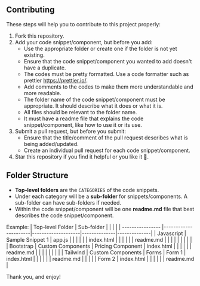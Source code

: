 ## Contributing

These steps will help you to contribute to this project properly:
1. Fork this repository.
2. Add your code snippet/component, but before you add:
   * Use the appropriate folder or create one if the folder is not yet existing.
   * Ensure that the code snippet/component you wanted to add doesn't have a duplicate.
   * The codes must be pretty formatted. Use a code formatter such as prettier https://prettier.io/.
   * Add comments to the codes to make them more understandable and more readable.
   * The folder name of the code snippet/component must be appropriate. It should describe what it does or what it is. 
   * All files should be relevant to the folder name.
   * It must have a readme file that explains the code snippet/component, like how to use it or its use.
3. Submit a pull request, but before you submit:
   * Ensure that the title/comment of the pull request describes what is being added/updated.
   * Create an individual pull request for each code snippet/component.
3. Star this repository if you find it helpful or you like it 🌟.

## Folder Structure

- **Top-level folders** are the `CATEGORIES` of the code snippets.
- Under each category will be a **sub-folder** for snippets/components. A sub-folder can have sub-folders if needed.
- Within the code snippet/component will be one **readme.md** file that best describes the code snippet/component.

Example:
| Top-level Folder | Sub-folder           |                    |              |              |
| ---------------- |----------------------|--------------------|--------------|--------------|
| Javascript       | Sample Snippet 1     | app.js             |              |              |
|                  |                      | index.html         |              |              |
|                  |                      | readme.md          |              |              |
|                  |                      |                    |              |              |
| Bootstrap        | Custom Components    | Pricing Component  | index.html   |              |              |                  |                      |                    | readme.md    |              |
|                  |                      |                    |              |              |
| Tailwind         | Custom Components    | Forms              | Form 1       | index.html   |
|                  |                      |                    |              | readme.md    |
|                  |                      |                    | Form 2       | index.html   |
|                  |                      |                    |              | readme.md    |

Thank you, and enjoy!



